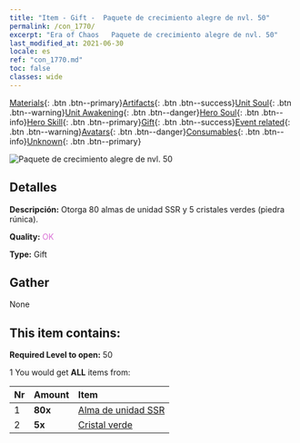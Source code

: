 ```yaml
---
title: "Item - Gift -  Paquete de crecimiento alegre de nvl. 50"
permalink: /con_1770/
excerpt: "Era of Chaos   Paquete de crecimiento alegre de nvl. 50"
last_modified_at: 2021-06-30
locale: es
ref: "con_1770.md"
toc: false
classes: wide
---
```

 [Materials](/ItemsES/){: .btn .btn--primary}[Artifacts](/ItemsES/Artifacts/){: .btn .btn--success}[Unit Soul](/ItemsES/UnitSoul/){: .btn .btn--warning}[Unit Awakening](/ItemsES/UnitAwakening/){: .btn .btn--danger}[Hero Soul](/ItemsES/HeroSoul/){: .btn .btn--info}[Hero Skill](/ItemsES/HeroSkill/){: .btn .btn--primary}[Gift](/ItemsES/Gift/){: .btn .btn--success}[Event related](/ItemsES/Events/){: .btn .btn--warning}[Avatars](/ItemsES/Avatars/){: .btn .btn--danger}[Consumables](/ItemsES/Consumables/){: .btn .btn--info}[Unknown](/ItemsES/Unknown/){: .btn .btn--primary}

 ![ Paquete de crecimiento alegre de nvl. 50](/images/t/i_907219.png)

## Detalles
 **Descripción:** Otorga 80 almas de unidad SSR y 5 cristales verdes (piedra rúnica).

 **Quality:** <span style="color: #DA70D6">OK</span>

 **Type:** Gift

## Gather

  None

## This item contains:

 **Required Level to open:** 50

 1 You would get **ALL** items  from:

  | Nr | Amount |     Item    |
  |:---|:-------|:------------|
  | 1 |  **80x** | [Alma de unidad SSR](/ItemsES/con_535/) |  | 
  | 2 |  **5x** | [Cristal verde](/ItemsES/con_711/) |  | 
